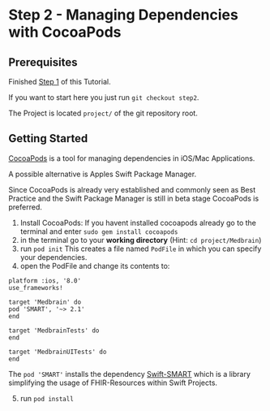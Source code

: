 # Step 2  - Managing Dependencies with CocoaPods

## Prerequisites

Finished [Step 1](STEP1.md) of this Tutorial.

If you want to start here you just run `git checkout step2`.

The Project is located `project/` of the git repository root.

## Getting Started
[CocoaPods](https://cocoapods.org) is a tool for managing dependencies in iOS/Mac Applications.

A possible alternative is Apples Swift Package Manager.

Since CocoaPods is already very established and commonly seen as Best Practice and the Swift Package Manager is still in beta stage CocoaPods is preferred.


1. Install CocoaPods:
If you havent installed cocoapods already go to the terminal and enter `sudo gem install cocoapods`
2. in the terminal go to your __working directory__ (Hint: `cd project/Medbrain`)
3. run `pod init`
This creates a file named `PodFile` in which you can specify your dependencies.
4. open the PodFile and change its contents to:

```
platform :ios, '8.0'
use_frameworks!

target 'Medbrain' do
pod 'SMART', '~> 2.1'
end

target 'MedbrainTests' do
end

target 'MedbrainUITests' do
end

```
The `pod 'SMART'` installs the dependency [Swift-SMART](https://github.com/smart-on-fhir/Swift-SMART) which is a library simplifying the usage of FHIR-Resources within Swift Projects.


5. run `pod install`
